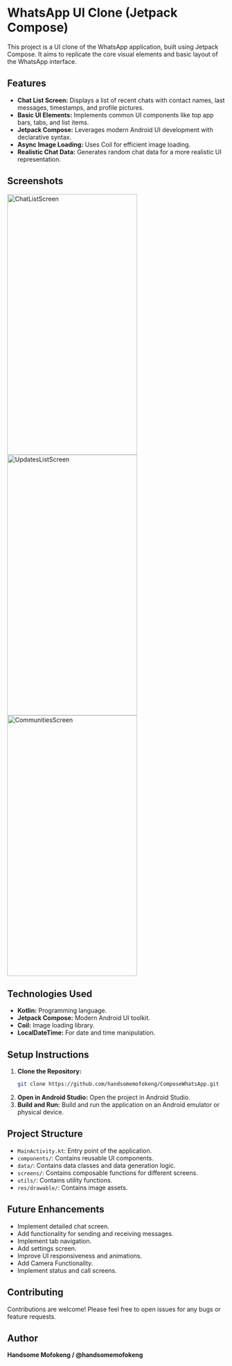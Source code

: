 # WhatsApp UI Clone (Jetpack Compose)

This project is a UI clone of the WhatsApp application, built using Jetpack Compose. It aims to replicate the core visual elements and basic layout of the WhatsApp interface.

## Features

* **Chat List Screen:** Displays a list of recent chats with contact names, last messages, timestamps, and profile pictures.
* **Basic UI Elements:** Implements common UI components like top app bars, tabs, and list items.
* **Jetpack Compose:** Leverages modern Android UI development with declarative syntax.
* **Async Image Loading:** Uses Coil for efficient image loading.
* **Realistic Chat Data:** Generates random chat data for a more realistic UI representation.

## Screenshots

<img alt="ChatListScreen" height="600" src="https://github.com/user-attachments/assets/120b77b6-c910-4f4f-85f6-207445adfd0d" title="ChatListScreen" width="300"/>

<img alt="UpdatesListScreen" height="600" src="https://github.com/user-attachments/assets/182d0f12-26af-49bb-bb0e-3f6f1096a4c1" title="UpdatesListScreen" width="300"/>

<img alt="CommunitiesScreen" height="600" src="https://github.com/user-attachments/assets/6e247b5b-773c-4be2-bc79-342a7bbe9882" title="CommunitiesScreen" width="300"/>


## Technologies Used

* **Kotlin:** Programming language.
* **Jetpack Compose:** Modern Android UI toolkit.
* **Coil:** Image loading library.
* **LocalDateTime:** For date and time manipulation.

## Setup Instructions

1.  **Clone the Repository:**
    ```bash
    git clone https://github.com/handsomemofokeng/ComposeWhatsApp.git
    ```
2.  **Open in Android Studio:**
    Open the project in Android Studio.
3.  **Build and Run:**
    Build and run the application on an Android emulator or physical device.

## Project Structure

* `MainActivity.kt`: Entry point of the application.
* `components/`: Contains reusable UI components.
* `data/`: Contains data classes and data generation logic.
* `screens/`: Contains composable functions for different screens.
* `utils/`: Contains utility functions.
* `res/drawable/`: Contains image assets.

## Future Enhancements

* Implement detailed chat screen.
* Add functionality for sending and receiving messages.
* Implement tab navigation.
* Add settings screen.
* Improve UI responsiveness and animations.
* Add Camera Functionality.
* Implement status and call screens.

## Contributing

Contributions are welcome! Please feel free to open issues for any bugs or feature requests.

## Author

**Handsome Mofokeng / @handsomemofokeng**